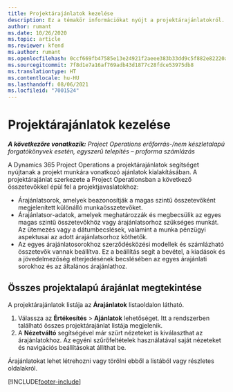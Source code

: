 ```yaml
---
title: Projektárajánlatok kezelése
description: Ez a témakör információkat nyújt a projektárajánlatokról.
author: rumant
ms.date: 10/26/2020
ms.topic: article
ms.reviewer: kfend
ms.author: rumant
ms.openlocfilehash: 0ccf669fb47585e13e24921f2aeee383b33dd9c5f882e82220a906f9b73bfcc4
ms.sourcegitcommit: 7f8d1e7a16af769adb43d1877c28fdce53975db8
ms.translationtype: HT
ms.contentlocale: hu-HU
ms.lasthandoff: 08/06/2021
ms.locfileid: "7001524"
---
```

# <a name="manage-project-quotes"></a>Projektárajánlatok kezelése

_**A következőre vonatkozik:** Project Operations erőforrás-/nem készletalapú forgatókönyvek esetén, egyszerű telepítés – proforma számlázás_

A Dynamics 365 Project Operations a projektárajánlatok segítséget nyújtanak a projekt munkára vonatkozó ajánlatok kialakításában. A projektárajánlat szerkezete a Project Operationsban a következő összetevőkkel épül fel a projektjavaslatokhoz:

  - Árajánlatsorok, amelyek beazonosítják a magas szintű összetevőként megjelenített különálló munkaösszetevőket.
  - Árajánlatsor-adatok, amelyek meghatározzák és megbecsülik az egyes magas szintű összetevőkhöz vagy árajánlatsorhoz szükséges munkát. Az ütemezés vagy a dátumbecslések, valamint a munka pénzügyi aspektusai az adott árajánlatsorhoz köthetők.
  - Az egyes árajánlatosorokhoz szerződésközési modellek és számlázható összetevők vannak beállítva. Ez a beállítás segít a bevétel, a kiadások és a jövedelmezőség elterjedésének becslésében az egyes árajánlati sorokhoz és az általános árajánlathoz.

## <a name="view-all-project-based-quotes"></a>Összes projektalapú árajánlat megtekintése

A projektárajánlatok listája az **Árajánlatok** listaoldalon látható. 

1. Válassza az **Értékesítés** > **Ajánlatok** lehetőséget. Itt a rendszerben található összes projektárajánlat listája megjelenik. 
2. A **Nézetváltó** segítségével már szűrt nézeteket is kiválaszthat az árajánlatokhoz. Az egyéni szűrőfeltételek használatával saját nézeteket és navigációs beállításokat állíthat be.

Árajánlatokat lehet létrehozni vagy törölni ebből a listából vagy részletes oldalakról.


[!INCLUDE[footer-include](../../includes/footer-banner.md)]